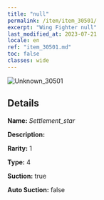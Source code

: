 ```yaml
---
title: "null"
permalink: /item/item_30501/
excerpt: "Wing Fighter null"
last_modified_at: 2023-07-21
locale: en
ref: "item_30501.md"
toc: false
classes: wide
---
```



 ![Unknown_30501](/images/item/Settlement_star_p.png)



## Details

 **Name:** *Settlement_star* 

 **Description:** 

 **Rarity:** 1 

 **Type:** 4 

 **Suction:** true 

 **Auto Suction:** false 


